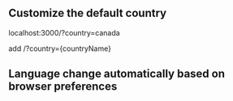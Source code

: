 ## Customize the default country
localhost:3000/?country=canada

add /?country={countryName}


## Language change automatically based on browser preferences


